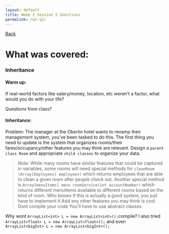 ```yaml
---
layout: default
title: Week 2 Session 2 Questions
permalink: /w2-q2/
---
```


[Back](session-notes.markdown)

# What was covered: 
### Inheritance

#### Warm up:
If real-world factors like salary/money, location, etc weren't a factor, what would you do with your life?

Questions from class?

#### Inheritance:
Problem: The manager at the Oberlin hotel wants to revamp their management system, you've been tasked to do this. The first thing you need to update is the system that organizes rooms/their fares/occupancy/other features you may think are relevant. Design a `parent class Room` and appropriate `child classes` to organize your data. 
> *Note:* While many rooms have similar features that could be captured in variables, some rooms will need special methods for `cleanRoom (Array[Employees] employees)` which returns employees that are able to clean a given room after people check out. Another special method is `Array[menuItems] menu roomService(int accountNumber)` which returns different menuItems available to different rooms based on the kind of room. Who knows if this is actually a good system, you just have to implement it 
Add any other features you may think is cool. Dont compile your code
You'll have to use abstract classes

Why wont `ArrayList<int> L = new ArrayList<int>();`compile? I also tried `ArrayList<float> L = new ArrayList<float>();` and even `ArrayList<bigInt> L = new ArrayList<bigInt>();`